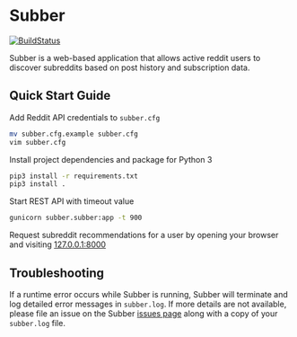 # Subber

[![BuildStatus](https://travis-ci.org/drewwalters96/subber.svg?branch=master)](
https://travis-ci.org/drewwalters96/subber)

Subber is a web-based application that allows active reddit users to discover
subreddits based on post history and subscription data.

## Quick Start Guide

Add Reddit API credentials to `subber.cfg`

```bash
mv subber.cfg.example subber.cfg
vim subber.cfg
```

Install project dependencies and package for Python 3

```bash
pip3 install -r requirements.txt
pip3 install .
```

Start REST API with timeout value

```bash
gunicorn subber.subber:app -t 900
```

Request subreddit recommendations for a user by opening your browser and
visiting [127.0.0.1:8000](http://127.0.0.1:8000)

## Troubleshooting

If a runtime error occurs while Subber is running, Subber will terminate and
log detailed error messages in `subber.log`. If more details are not available,
please file an issue on the Subber
[issues page](https://github.com/drewwalters96/subber/issues) along with a copy
of your `subber.log` file.
